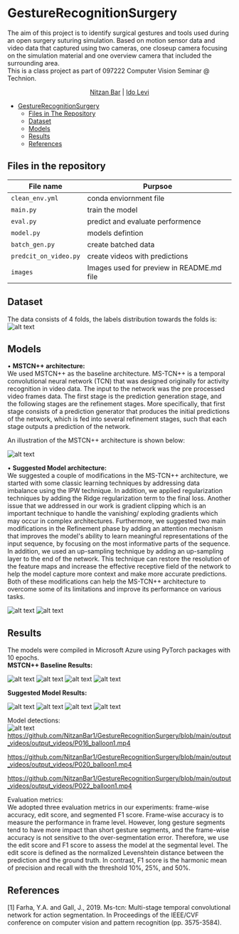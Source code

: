 # GestureRecognitionSurgery

The aim of this project is to identify surgical gestures and tools used during an open surgery suturing simulation.
Based on motion sensor data and video data that captured using two cameras, one closeup camera focusing on the simulation material and one overview camera that included the surrounding area.  
This is a class project as part of 097222 Computer Vision Seminar @ Technion.  

<p align="center">
    <a href="https://www.linkedin.com/in/nitzan-bar-9ab896146/">Nitzan Bar</a> | 
    <a href="https://www.linkedin.com/in/ido-levi-869a96177/">Ido Levi</a>
</p> 
    

- [GestureRecognitionSurgery](#gesture-recognition-surgery)
  * [Files in The Repository](#files-in-the-repository)
  * [Dataset](#dataset) 
  * [Models](#models)
  * [Results](#results)
  * [References](#references)



## Files in the repository
|File name         | Purpsoe |
|----------------------|------|
|`clean_env.yml`| conda enviornment file|
|`main.py`| train the model|
|`eval.py`| predict and evaluate performence|
|`model.py`| models defintion|
|`batch_gen.py`| create batched data|
|`predcit_on_video.py`| create videos with predictions|
|`images`| Images used for preview in README.md file|



## Dataset
The data consists of 4 folds, the labels distribution towards the folds is:
![alt text](https://github.com/NitzanBar1/GestureRecognitionSurgery/blob/main/images/folds_table.png)


## Models
•	**MSTCN++ architecture:**  
We used MSTCN++ as the baseline architecture.
MS-TCN++ is a temporal convolutional neural network (TCN) that was designed originally for activity recognition in video data. 
The input to the network was the pre processed video frames data.
The first stage is the prediction generation stage, and the following stages are the refinement stages. 
More specifically, that first stage consists of a prediction generator that produces the initial predictions of the network, which is fed into several refinement stages, such that each stage outputs a prediction of the network. 


An illustration of the MSTCN++ architecture is shown below:

![alt text](https://github.com/NitzanBar1/GestureRecognitionSurgery/blob/main/images/mstcn2.png)

•	**Suggested Model architecture:**  
We suggested a couple of modifications in the MS-TCN++ architecture, we started with some classic learning techniques by addressing data imbalance using the IPW technique. In addition, we applied regularization techniques by adding the Ridge regularization term to the final loss. Another issue that we addressed in our work is gradient clipping which is an important technique to handle the vanishing/ exploding gradients which may occur in complex architectures.
Furthermore, we suggested two main modifications in the Refinement phase by adding an attention mechanism that improves the model's ability to learn meaningful representations of the input sequence, by focusing on the most informative parts of the sequence. 
In addition, we used an up-sampling technique by adding an up-sampling layer to the end of the network. This technique can restore the resolution of the feature maps and increase the effective receptive field of the network to help the model capture more context and make more accurate predictions. Both of these modifications can help the MS-TCN++ architecture to overcome some of its limitations and improve its performance on various tasks.

![alt text](https://github.com/NitzanBar1/GestureRecognitionSurgery/blob/main/images/multi_stage_network.png)
![alt text](https://github.com/NitzanBar1/GestureRecognitionSurgery/blob/main/images/Presentation1.jpg)

## Results
The models were compiled in Microsoft Azure using PyTorch packages with 10 epochs.   
**MSTCN++ Baseline Results:**  

![alt text](https://github.com/NitzanBar1/GestureRecognitionSurgery/blob/main/images/loss_fold0.png)
![alt text](https://github.com/NitzanBar1/GestureRecognitionSurgery/blob/main/images/f1_fold0.png)
![alt text](https://github.com/NitzanBar1/GestureRecognitionSurgery/blob/main/images/edit_score_fold0.png)
![alt text](https://github.com/NitzanBar1/GestureRecognitionSurgery/blob/main/images/baseline_table.png)

**Suggested Model Results:**  

![alt text](https://github.com/NitzanBar1/GestureRecognitionSurgery/blob/main/images/our_loss_fold0.png)
![alt text](https://github.com/NitzanBar1/GestureRecognitionSurgery/blob/main/images/our_f1_fold0.png)
![alt text](https://github.com/NitzanBar1/GestureRecognitionSurgery/blob/main/images/our_edit_score_fold0.png)
![alt text](https://github.com/NitzanBar1/GestureRecognitionSurgery/blob/main/images/our_folds_table.png)

Model detections:  
![alt text](https://github.com/NitzanBar1/GestureRecognitionSurgery/blob/main/images/prediction.png)
https://github.com/NitzanBar1/GestureRecognitionSurgery/blob/main/output_videos/output_videos/P016_balloon1.mp4 

https://github.com/NitzanBar1/GestureRecognitionSurgery/blob/main/output_videos/output_videos/P020_balloon1.mp4 

https://github.com/NitzanBar1/GestureRecognitionSurgery/blob/main/output_videos/output_videos/P022_balloon1.mp4 

Evaluation metrics:  
We adopted three evaluation metrics in our experiments: frame-wise accuracy, edit score, and segmented F1 score. Frame-wise accuracy is to measure the performance in frame level. However, long gesture segments tend to have more impact than short gesture segments, and the frame-wise accuracy is not sensitive to the over-segmentation error. Therefore, we use the edit score and F1 score to assess the model at the segmental level. 
The edit score is defined as the normalized Levenshtein distance between the prediction and the ground truth. In contrast, F1 score is the harmonic mean of precision and recall with the threshold 10%, 25%, and 50%.


## References
[1] Farha, Y.A. and Gall, J., 2019. Ms-tcn: Multi-stage temporal convolutional network for action segmentation. In Proceedings of the IEEE/CVF conference on computer vision and pattern recognition (pp. 3575-3584).

